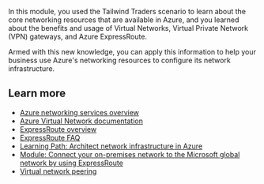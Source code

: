 In this module, you used the Tailwind Traders scenario to learn about the core networking resources that are available in Azure, and you learned about the benefits and usage of Virtual Networks, Virtual Private Network (VPN) gateways, and Azure ExpressRoute.

Armed with this new knowledge, you can apply this information to help your business use Azure's networking resources to configure its network infrastructure.

## Learn more

- [Azure networking services overview](https://docs.microsoft.com/azure/networking/networking-overview)
- [Azure Virtual Network documentation](https://docs.microsoft.com/azure/virtual-network/)
- [ExpressRoute overview](https://docs.microsoft.com/azure/expressroute/)
- [ExpressRoute FAQ](https://docs.microsoft.com/azure/expressroute/expressroute-faqs)
- [Learning Path: Architect network infrastructure in Azure](https://docs.microsoft.com/learn/paths/architect-network-infrastructure/)
- [Module: Connect your on-premises network to the Microsoft global network by using ExpressRoute](https://docs.microsoft.com/learn/modules/connect-on-premises-network-with-expressroute/)
- [Virtual network peering](https://docs.microsoft.com/azure/virtual-network/virtual-network-peering-overview)
